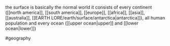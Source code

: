 the surface is basically the normal world it consists of every continent ([[north america]], [[south america]], [[europe]], [[africa]], [[asia]], [[australia]], [[EARTH LORE/earth/surface/antarctica|antarctica]]), all human population and every ocean ([[upper ocean|upper]] and [[lower ocean|lower]])

#geography
